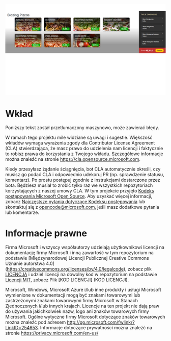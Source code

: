 ﻿<picture>
  <source media="(prefers-color-scheme: dark)" srcset="wwwroot\img\scrshots\widok_BlazingPizza.PNG">
  <img alt="Shows an illustrated sun in light color mode and a moon with stars in dark color mode." src="wwwroot\img\scrshots\widok_BlazingPizza.PNG">
</picture>

# Wkład

Poniższy tekst został przetłumaczony maszynowo, może zawierać błędy.

W ramach tego projektu mile widziane są uwagi i sugestie.  Większość wkładów wymaga wyrażenia zgody dla
Contributor License Agreement (CLA) stwierdzająca, że ​​masz prawo do udzielenia nam licencji i faktycznie to robisz
prawa do korzystania z Twojego wkładu. Szczegółowe informacje można znaleźć na stronie https://cla.opensource.microsoft.com.

Kiedy przesyłasz żądanie ściągnięcia, bot CLA automatycznie określi, czy musisz go podać
CLA i odpowiednio udekoruj PR (np. sprawdzenie statusu, komentarz). Po prostu postępuj zgodnie z instrukcjami
dostarczone przez bota. Będziesz musiał to zrobić tylko raz we wszystkich repozytoriach korzystających z naszej umowy CLA.
W tym projekcie przyjęto [Kodeks postępowania Microsoft Open Source](https://opensource.microsoft.com/codeofconduct/).
Aby uzyskać więcej informacji, zobacz [Najczęstsze pytania dotyczące Kodeksu postępowania](https://opensource.microsoft.com/codeofconduct/faq/) lub
skontaktuj się z [opencode@microsoft.com](mailto:opencode@microsoft.com), jeśli masz dodatkowe pytania lub komentarze.
# Informacje prawne
Firma Microsoft i wszyscy współautorzy udzielają użytkownikowi licencji na dokumentację firmy Microsoft i inną zawartość
w tym repozytorium na podstawie [Międzynarodowej Licencji Publicznej Creative Commons Uznanie autorstwa 4.0] (https://creativecommons.org/licenses/by/4.0/legalcode),
zobacz plik [LICENCJA](LICENCJA) i udziel licencji na dowolny kod w repozytorium na podstawie [Licencji MIT](https://opensource.org/licenses/MIT), zobacz
Plik [KOD LICENCJI] (KOD LICENCJI).

Microsoft, Windows, Microsoft Azure i/lub inne produkty i usługi Microsoft wymienione w dokumentacji
mogą być znakami towarowymi lub zastrzeżonymi znakami towarowymi firmy Microsoft w Stanach Zjednoczonych i/lub innych krajach.
Licencje na ten projekt nie dają praw do używania jakichkolwiek nazw, logo ani znaków towarowych firmy Microsoft.
Ogólne wytyczne firmy Microsoft dotyczące znaków towarowych można znaleźć pod adresem http://go.microsoft.com/fwlink/?LinkID=254653.
Informacje dotyczące prywatności można znaleźć na stronie https://privacy.microsoft.com/en-us/
